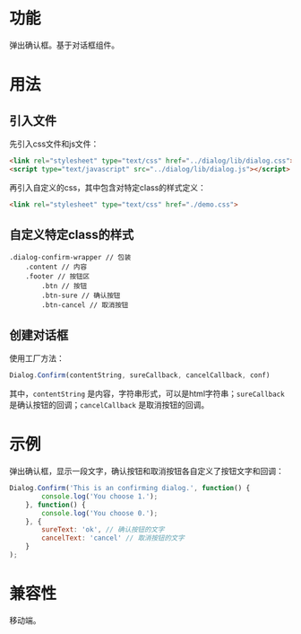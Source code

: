 # 功能

弹出确认框。基于对话框组件。

# 用法

## 引入文件

先引入css文件和js文件：

```html
<link rel="stylesheet" type="text/css" href="../dialog/lib/dialog.css">
<script type="text/javascript" src="../dialog/lib/dialog.js"></script>
```

再引入自定义的css，其中包含对特定class的样式定义：

```html
<link rel="stylesheet" type="text/css" href="./demo.css">
```

## 自定义特定class的样式

    .dialog-confirm-wrapper // 包装
        .content // 内容
        .footer // 按钮区
            .btn // 按钮
            .btn-sure // 确认按钮
            .btn-cancel // 取消按钮

## 创建对话框

使用工厂方法：

```js
Dialog.Confirm(contentString, sureCallback, cancelCallback, conf)
```

其中，`contentString` 是内容，字符串形式，可以是html字符串；`sureCallback` 是确认按钮的回调；`cancelCallback` 是取消按钮的回调。

# 示例

弹出确认框，显示一段文字，确认按钮和取消按钮各自定义了按钮文字和回调：

```js
Dialog.Confirm('This is an confirming dialog.', function() {
        console.log('You choose 1.');
    }, function() {
        console.log('You choose 0.');
    }, {
        sureText: 'ok', // 确认按钮的文字
        cancelText: 'cancel' // 取消按钮的文字
    }
);
```

# 兼容性

移动端。
